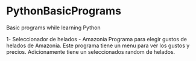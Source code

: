 # PythonBasicPrograms
Basic programs  while learning Python

1- Seleccionador de helados - Amazonia
Programa para elegir gustos de helados de Amazonia. Este programa tiene un menu para ver los gustos y precios. Adicionamente tiene un seleccionados random de helados.